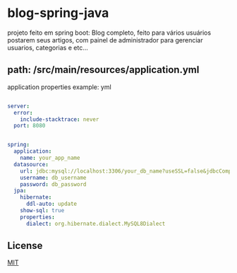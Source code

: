 # blog-spring-java
projeto feito em spring boot: Blog completo, feito para vários usuários postarem seus artigos, com painel de administrador para gerenciar usuarios, categorias e etc...

## path: /src/main/resources/application.yml

application properties example: yml

``` yaml

server:
  error:
    include-stacktrace: never
  port: 8080


spring:
  application:
    name: your_app_name
  datasource:
    url: jdbc:mysql://localhost:3306/your_db_name?useSSL=false&jdbcCompliantTruncation=false&sessionVariables=sql_mode='NO_ENGINE_SUBSTITUTION'
    username: db_username
    password: db_password
  jpa:
    hibernate:
      ddl-auto: update
    show-sql: true
    properties:
      dialect: org.hibernate.dialect.MySQL8Dialect

```

## License
[MIT](https://choosealicense.com/licenses/mit/)
